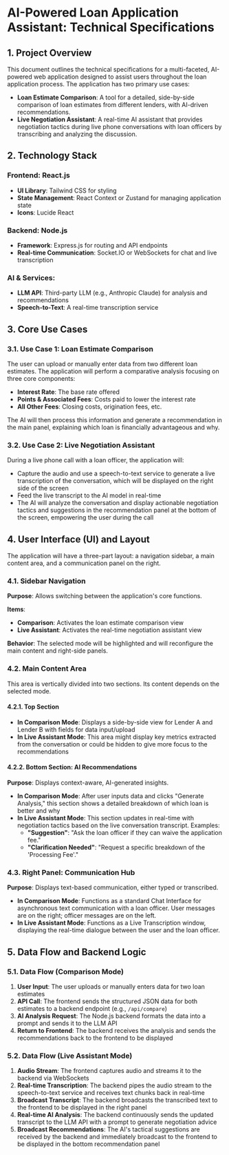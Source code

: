 # AI-Powered Loan Application Assistant: Technical Specifications

## 1. Project Overview

This document outlines the technical specifications for a multi-faceted, AI-powered web application designed to assist users throughout the loan application process. The application has two primary use cases:

- **Loan Estimate Comparison**: A tool for a detailed, side-by-side comparison of loan estimates from different lenders, with AI-driven recommendations.
- **Live Negotiation Assistant**: A real-time AI assistant that provides negotiation tactics during live phone conversations with loan officers by transcribing and analyzing the discussion.

## 2. Technology Stack

### Frontend: React.js
- **UI Library**: Tailwind CSS for styling
- **State Management**: React Context or Zustand for managing application state
- **Icons**: Lucide React

### Backend: Node.js
- **Framework**: Express.js for routing and API endpoints
- **Real-time Communication**: Socket.IO or WebSockets for chat and live transcription

### AI & Services:
- **LLM API**: Third-party LLM (e.g., Anthropic Claude) for analysis and recommendations
- **Speech-to-Text**: A real-time transcription service

## 3. Core Use Cases

### 3.1. Use Case 1: Loan Estimate Comparison

The user can upload or manually enter data from two different loan estimates. The application will perform a comparative analysis focusing on three core components:

- **Interest Rate**: The base rate offered
- **Points & Associated Fees**: Costs paid to lower the interest rate
- **All Other Fees**: Closing costs, origination fees, etc.

The AI will then process this information and generate a recommendation in the main panel, explaining which loan is financially advantageous and why.

### 3.2. Use Case 2: Live Negotiation Assistant

During a live phone call with a loan officer, the application will:

- Capture the audio and use a speech-to-text service to generate a live transcription of the conversation, which will be displayed on the right side of the screen
- Feed the live transcript to the AI model in real-time
- The AI will analyze the conversation and display actionable negotiation tactics and suggestions in the recommendation panel at the bottom of the screen, empowering the user during the call

## 4. User Interface (UI) and Layout

The application will have a three-part layout: a navigation sidebar, a main content area, and a communication panel on the right.

### 4.1. Sidebar Navigation

**Purpose**: Allows switching between the application's core functions.

**Items**:
- **Comparison**: Activates the loan estimate comparison view
- **Live Assistant**: Activates the real-time negotiation assistant view

**Behavior**: The selected mode will be highlighted and will reconfigure the main content and right-side panels.

### 4.2. Main Content Area

This area is vertically divided into two sections. Its content depends on the selected mode.

#### 4.2.1. Top Section

- **In Comparison Mode**: Displays a side-by-side view for Lender A and Lender B with fields for data input/upload
- **In Live Assistant Mode**: This area might display key metrics extracted from the conversation or could be hidden to give more focus to the recommendations

#### 4.2.2. Bottom Section: AI Recommendations

**Purpose**: Displays context-aware, AI-generated insights.

- **In Comparison Mode**: After user inputs data and clicks "Generate Analysis," this section shows a detailed breakdown of which loan is better and why
- **In Live Assistant Mode**: This section updates in real-time with negotiation tactics based on the live conversation transcript. Examples:
  - **"Suggestion"**: "Ask the loan officer if they can waive the application fee."
  - **"Clarification Needed"**: "Request a specific breakdown of the 'Processing Fee'."

### 4.3. Right Panel: Communication Hub

**Purpose**: Displays text-based communication, either typed or transcribed.

- **In Comparison Mode**: Functions as a standard Chat Interface for asynchronous text communication with a loan officer. User messages are on the right; officer messages are on the left.
- **In Live Assistant Mode**: Functions as a Live Transcription window, displaying the real-time dialogue between the user and the loan officer.

## 5. Data Flow and Backend Logic

### 5.1. Data Flow (Comparison Mode)

1. **User Input**: The user uploads or manually enters data for two loan estimates
2. **API Call**: The frontend sends the structured JSON data for both estimates to a backend endpoint (e.g., `/api/compare`)
3. **AI Analysis Request**: The Node.js backend formats the data into a prompt and sends it to the LLM API
4. **Return to Frontend**: The backend receives the analysis and sends the recommendations back to the frontend to be displayed

### 5.2. Data Flow (Live Assistant Mode)

1. **Audio Stream**: The frontend captures audio and streams it to the backend via WebSockets
2. **Real-time Transcription**: The backend pipes the audio stream to the speech-to-text service and receives text chunks back in real-time
3. **Broadcast Transcript**: The backend broadcasts the transcribed text to the frontend to be displayed in the right panel
4. **Real-time AI Analysis**: The backend continuously sends the updated transcript to the LLM API with a prompt to generate negotiation advice
5. **Broadcast Recommendations**: The AI's tactical suggestions are received by the backend and immediately broadcast to the frontend to be displayed in the bottom recommendation panel